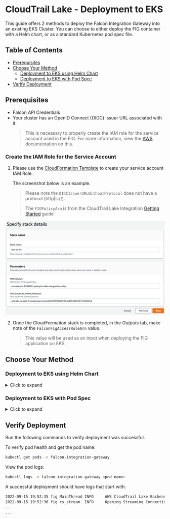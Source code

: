# CloudTrail Lake - Deployment to EKS
This guide offers 2 methods to deploy the Falcon Integration Gateway into an existing EKS Cluster. You
can choose to either deploy the FIG container with a Helm chart, or as a standard Kubernetes pod spec
file.

## Table of Contents
- [Prerequisites](#prerequisites)
- [Choose Your Method](#choose-your-method)
  - [Deployment to EKS using Helm Chart](#deployment-to-eks-using-helm-chart)
  - [Deployment to EKS with Pod Spec](#deployment-to-eks-with-pod-spec)
- [Verify Deployment](#verify-deployment)

## Prerequisites
- Falcon API Credentials
- Your cluster has an OpenID Connect (OIDC) issuer URL associated with it.
  > This is necessary to properly create the IAM role for the service account used in the FIG. For
    more information, view the [AWS](https://docs.aws.amazon.com/eks/latest/userguide/iam-roles-for-service-accounts.html)
    documentation on this.

### Create the IAM Role for the Service Account
1. Please use the [CloudFormation Template](./assets/eks-role.yaml) to create your service account IAM Role.

    The screenshot below is an example.
    > Please note the `OIDCIssuerURLWithoutProtocol` does not have a protocol (http|s://).

    > The `FIGPolicyArn` is from the CloudTrail Lake Integration [Getting Started](https://github.com/CrowdStrike/Cloud-AWS/tree/main/cloudtrail-lake#getting-started) guide

![cloudformation-stack](./assets/eks-role-stack-create.png)

2. Once the CloudFormation stack is completed, in the *Outputs* tab, make note of the `FalconFigAccessRoleArn` value.
    > This value will be used as an input when deploying the FIG application on EKS.

## Choose Your Method
### Deployment to EKS using Helm Chart
<details>
  <summary>Click to expand</summary>

  #### Prerequisite
  For Dependency requirements, installation instructions, as well as the full list of available configuration options, go to
  the [Helm Chart - Falcon Integration Gateway](https://github.com/CrowdStrike/falcon-helm/tree/main/helm-charts/falcon-integration-gateway)
  repository.

  ##### Export the following variables
  ```bash
  export FALCON_CLIENT_ID=<your api falcon client id>
  export FALCON_CLIENT_SECRET=<your api falcon client secret>
  export FALCON_CLOUD_REGION=<your api falcon client region>
  export CLOUDTRAIL_LAKE_CHANNEL_ARN=<your cloudtrail lake channel arn>
  export CLOUDTRAIL_LAKE_REGION=<your aws region aligning with channel>
  export FALCON_APPLICATION_ID=<your unique application stream identifier>
  export IAM_ROLE_ARN=<value from FalconFigAccessRoleArn stack output>
  ```

  #### Installation
  1. Add the CrowdStrike Falcon Helm repository
      ```bash
      helm repo add crowdstrike https://crowdstrike.github.io/falcon-helm
      ```
  2. Update the local Helm repository cache
      ```bash
      helm repo update
      ```
  3. Install the FIG with AWS CloudTrail Lake enabled:
      ```bash
      helm install falcon-fig crowdstrike/falcon-integration-gateway -n falcon-integration-gateway --create-namespace \
        --set falcon.client_id=$FALCON_CLIENT_ID \
        --set falcon.client_secret=$FALCON_CLIENT_SECRET \
        --set falcon.cloud_region=$FALCON_CLOUD_REGION \
        --set falcon.integration_gateway.application_id=$FALCON_APPLICATION_ID \
        --set push.cloudtrail_lake.enabled=true \
        --set push.cloudtrail_lake.channel_arn=$CLOUDTRAIL_LAKE_CHANNEL_ARN \
        --set push.cloudtrail_lake.region=$CLOUDTRAIL_LAKE_REGION \
        --set serviceAccount.annotations."eks\.amazonaws\.com/role-arn"=$IAM_ROLE_ARN
      ```

  #### Uninstall Helm Chart
  To uninstall, run the following command:
  ```bash
  helm uninstall falcon-fig -n falcon-integration-gateway
  ```
  You may need/want to delete the falcon-integration-gateway namespace as well since helm will not do it for you:
  ```bash
  kubectl delete ns falcon-integration-gateway
  ```
</details>

### Deployment to EKS with Pod Spec
<details>
  <summary>Click to expand</summary>

  #### Step 1: Edit Kubernetes Pod Spec
  Download/Edit the pod specification file available [here](https://github.com/CrowdStrike/falcon-integration-gateway/blob/main/docs/cloudtrail-lake/eks/falcon-integration-gateway.yaml).
  ```bash
  wget https://raw.githubusercontent.com/crowdstrike/falcon-integration-gateway/main/docs/cloudtrail-lake/eks/falcon-integration-gateway.yaml
  ```
  Replace the credentials in the pod spec with the actual Falcon API credentials. The following commands illustrate how to base64 encode the credentials.
  ```bash
  echo -n $FALCON_CLIENT_ID | base64
  ```
  ```bash
  echo -n $FALCON_CLIENT_SECRET | base64
  ```
  Replace the `<IAM_ROLE_ARN>` variable with the `FalconFigAccessRoleArn` output value from the cloudformation SA IAM role stack.
  ```yaml
  apiVersion: v1
  kind: ServiceAccount
  metadata:
  name: falcon-integration-gateway
  namespace: falcon-integration-gateway
  annotations:
    eks.amazonaws.com/role-arn: <IAM_ROLE_ARN>
  ```
  ##### ConfigMap Updates:
  Uncomment the following variables in the `config.ini` ConfigMap:
  > For more information about configuration options, refer to the FIG [config.ini](../../../config/config.ini).

  `channel_arn =` should be set to your provided CloudTrail Lake Channel ARN

  `region =` should be set to your AWS region where you setup the CloudTrail Lake Channel

  `application_id =` should be set to something unique.
  > :exclamation: Running multiple FIG instances with the same `application_id` can cause issues.

  See the below example of config changes:
  <details open>
    <summary>Example config.ini</summary>

  ```bash
  # Falcon Integration Gateway

  [main]
  # Cloud backends that are enabled. The gateway will push events to the cloud providers specified below
  backends=CLOUDTRAIL_LAKE

  # Uncomment to configure number of threads that process Falcon Events
  #worker_threads = 4

  [events]
  # Uncomment to filter out events based on number of days past the event (default 21)
  older_than_days_threshold = 14

  [logging]
  # Uncomment to request logging level (ERROR, WARN, INFO, DEBUG)
  #level = DEBUG

  [falcon]
  # Uncomment to provide Falcon Cloud. Alternatively, use FALCON_CLOUD_REGION env variable.
  cloud_region = us-2

  # Uncomment to provide application id. Needs to be different per each fig instance.
  # Alternatively, use FALCON_APPLICATION_ID env variable.
  application_id = fig-int-1

  [cloudtrail_lake]
  # AWS CloudTrail Lake section is applicable only when CLOUDTRAIL_LAKE backend is enabled in the [main] section.

  # Uncomment to provide the Channel ARN. Alternatively, use CLOUDTRAIL_LAKE_CHANNEL_ARN env variable.
  channel_arn = arn:aws:cloudtrail:us-east-1:EXAMPLE:channel/EXAMPLE-9f94-471c-96ba-EXAMPLE

  # Uncomment to provide the AWS region. Should match the same region as the Channel.
  # Alternatively, use CLOUDTRAIL_LAKE_REGION env variable.
  region = us-east-1
  ```
  </details>

  #### Step 2: Deploy to EKS
  Ensure your kubectl command is configured to use your EKS environment
  ```bash
  kubectl cluster-info
  ```
  Deploy the pod
  ```bash
  kubectl apply -f falcon-integration-gateway.yaml
  ```
  A successful run should display:
  ```bash
  namespace/falcon-integration-gateway created
  secret/falcon-integration-gateway-creds created
  configmap/falcon-integration-gateway-config created
  serviceaccount/falcon-integration-gateway created
  deployment.apps/falcon-integration-gateway created
  ```

  #### Uninstall
  To uninstall, run the following command:
  ```bash
  kubectl delete -f falcon-integration-gateway.yaml
  ```
</details>

## Verify Deployment
Run the following commands to verify deployment was successful.

To verify pod health and get the pod name:
```bash
kubectl get pods -n falcon-integration-gateway
```
View the pod logs:
```bash
kubectl logs -n falcon-integration-gateway <pod name>
```
A successful deployment should have logs that start with:
```bash
2022-09-15 19:52:35 fig MainThread INFO     AWS CloudTrail Lake Backend is enabled.
2022-09-15 19:52:36 fig cs_stream  INFO     Opening Streaming Connection
...
...
```
